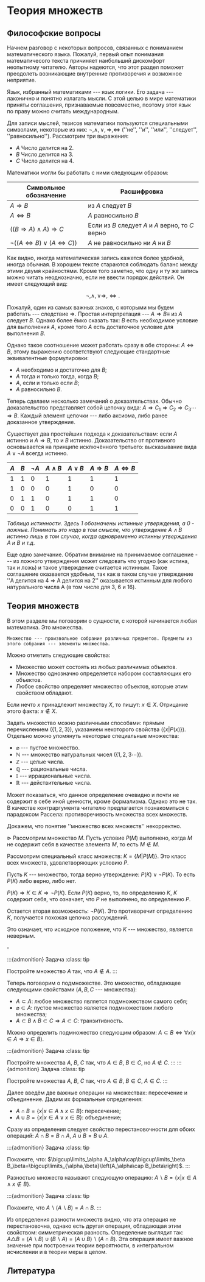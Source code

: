 # Теория множеств

## Философские вопросы

Начнем разговор с некоторых вопросов, связанных с пониманием математического языка. Пожалуй, первый опыт понимания математичесого текста причиняет наибольший дискомфорт неопытному читателю. Авторы надеются, что этот раздел поможет преодолеть возникающие внутренние противоречия и возможное неприятие.

Язык, избранный математиками --- язык логики. Его задача --- лаконично и понятно излагать мысли. С этой целью в мире математики приняты соглашения, признаваемые повсеместно, поэтому этот язык по праву можно считать международным.

Для записи мыслей, тезисов математики пользуются специальными символами, некоторые из них: $\neg, \land, \lor, \Rightarrow, \Leftrightarrow$ (''не'', ''и'', ''или'', ''следует'', ''равносильно''). Рассмотрим три выражения:
* $A$ Число делится на $2$.
* $B$ Число делится на $3$.
* $C$ Число делится на $4$.

Математики могли бы работать с ними следующим образом:

| Символьное обозначение | Расшифровка |
| ----------- | ----------- |
| $A\Rightarrow B$ | из $A$ следует $B$ |
| $A\Leftrightarrow B$ | $A$ равносильно $B$ |
| $((B\Rightarrow A)\land A)\Rightarrow C$ | Если из $B$ следует $A$ и $A$ верно, то $C$ верно |
| $\neg ((A\Leftrightarrow B)\lor(A\Leftrightarrow C))$ | $A$ не равносильно ни $A$ ни $B$ |

Как видно, иногда математическая запись кажется более удобной, иногда обычная. В хорошем тексте стараются соблюдать баланс между этими двумя крайностями. Кроме того заметно, что одну и ту же запись можно читать неоднозначно, если не ввести порядок действий. Он имеет следующий вид:

$$
\neg, \land, \lor \Rightarrow, \Leftrightarrow.
$$

Пожалуй, один из самых важных знаков, с которыми мы будем работать --- следствие $\Rightarrow$. Простая интерпретация --- $A\Rightarrow B\equiv$ из $A$ следует $B$. Однако более ёмко сказать так: $B$ есть необходимое условие для выполнения $A$, кроме того $A$ есть достаточное условие для выполнения $B$.

Однако такое соотношение может работать сразу в обе стороны: $A\Leftrightarrow B$, этому выражению соответствуют следующие стандартные эквивалентные формулировки:
* $A$ необходимо и достаточно для $B$;
* $A$ тогда и только тогда, когда $B$;
* $A$, если и только если $B$;
* $A$ равносильно $B$.

Теперь сделаем несколько замечаний о доказательствах. Обычно доказательство представляет собой цепочку вида: $A\Rightarrow C_1\Rightarrow C_2 \Rightarrow C_3 \cdots \Rightarrow B$. Каждый элемент цепочки --- либо аксиома, либо ранее доказанное утверждение.

Существует два простейших подхода к доказательствам: если $A$ истинно и $A\Rightarrow B$, то и $B$ истинно. Доказательство от противного основывается на принципе исключённого третьего: высказывание вида $A\lor\neg A$ всегда истинно.

| $A$ | $B$ | $\neg A$ | $A\land B$ | $A\lor B$ | $A\Rightarrow B$ | $A\Leftrightarrow B$ |
|---|---|---|---|---|---|---|
| 1 | 1 | 0 | 1 | 1 | 1 | 1 |
| 1 | 0 | 0 | 0 | 1 | 0 | 0 |
| 0 | 1 | 1 | 0 | 1 | 1 | 0 |
| 0 | 0 | 1 | 0 | 0 | 1 | 1 |

*Таблица истинности. Здесь 1 обозначены истинные утверждения, а 0 - ложные. Понимать это надо в том смысле, что утверждение $A\land B$ истинно лишь в том случае, когда одновременно истинны утверждения $A$ и $B$ и т.д.*

Еще одно замечание. Обратим внимание на принимаемое соглашение --- из ложного утверждения может следовать что угодно (как истина, так и ложь) и такое утверждение считается истинным. Такое соглашение оказвается удобным, так как в таком случае утверждение ''A делится на 4 $\Rightarrow$ A делится на 2'' оказывается истинным для любого натурального числа A (в том числе для 3, 6 и 16).

## Теория множеств

В этом разделе мы поговорим о сущности, с которой начинается любая математика. Это множества.
```{admonition} Определение
Множество --- произвольное собрание различных предметов. Предметы из этого собрания --- элементы множества.
```
Можно отметить следующие свойства:
* Множество может состоять из любых различимых объектов.
* Множество однозначно определяется набором составляющих его объектов.
* Любое свойство определяет множество объектов, которые этим свойством обладают.

Если нечто $x$ принадлежит множеству $X$, то пишут: $x\in X$. Отрицание этого факта: $x\notin X$.

Задать множество можно различными способами: прямым перечислением ($\{1, 2, 3\}$), указанием некоторого свойства ($\{x|P(x)\}$). Отдельно можно упомянуть некоторые специальные множества:
* $\varnothing$ --- пустое множество.
* $\mathbb N$ --- множество натуральных чисел ($\{1, 2, 3\cdots\}$).
* $\mathbb Z$ --- целые числа.
* $\mathbb Q$ --- рациональные числа.
* $\mathbb I$ --- иррациональные числа.
* $\mathbb R$ --- действительные числа.

Может показаться, что данное определение очевидно и почти не содержит в себе иной ценности, кроме формализма. Однако это не так. В качестве контраргумента читателю предлагается познакомиться с парадоксом Рассела: противоречивость множества всех множеств.

Докажем, что понятие ''множество всех множеств'' некорректно.

$\vartriangleright$ Рассмотрим множество $M$. Пусть условие $P(M)$ выполнено, когда $M$ не содержит себя в качестве элемента $M$, то есть $M\notin M$.

Рассмотрим специальный класс множеств: $K = \{M|P(M)\}$. Это класс всех множеств, удовлетворяющих условию $P$.

Пусть $K$ --- множество, тогда верно утверждение: $P(K)\lor\neg P(K)$. То есть $P(K)$ либо верно, либо нет.

$P(K)\Rightarrow K\in K\Rightarrow\neg P(K)$. Если $P(K)$ верно, то, по определению $K$, $K$ содержит себя, что означает, что $P$ не выполнено, по определению $P$.

Остается вторая возможность: $\neg P(K)$. Это противоречит определению $K$, получается похожая цепочка рассуждений.

Это означает, что исходное положение, что $K$ --- множество, является неверным.

$\square$

:::{admonition} Задача
:class: tip

Постройте множество $A$ так, что $A\notin A$.
:::

Теперь поговорим о подмножестве. Это множество, обладающее следующими свойствами ($A,B,C$ --- множества):
* $A\subset A$: любое множество является подмножеством самого себя;
* $\varnothing\subset A$: пустое множество является подмножеством любого множества;
* $A\subset B\land B\subset C\Rightarrow A\subset C$: транзитивность.

Можно определить подмножество следующим образом: $A\subset B\Leftrightarrow\forall x(x\in A\Rightarrow x\in B)$.

:::{admonition} Задача
:class: tip

Постройте множества $A$, $B$, $C$ так, что $A\in B$, $B\in C$, но $A\notin C$.
:::
:::{admonition} Задача
:class: tip

Постройте множества $A$, $B$, $C$ так, что $A\in B$, $B\in C$, $A\in C$.
:::

Далее введём две важные операции на множествах: пересечение и объединение. Дадим их формальные определения:
* $A\cap B=\{x|x\in A\land x\in B\}$: пересечение;
* $A\cup B=\{x|x\in A\lor x\in B\}$: объединение;

Сразу из определения следует свойство перестановочности для обоих операций: $A\cap B = B\cap A$, $A\cup B = B\cup A$.

:::{admonition} Задача
:class: tip

Покажите, что: $\bigcup\limits_\alpha A_\alpha\cap\bigcup\limits_\beta B_\beta=\bigcup\limits_{\alpha,\beta}\left(A_\alpha\cap B_\beta\right)$.
:::

Разностью множеств называют следующую операцию: $A\backslash B = \{x|x\in A\land x\notin B\}$.

:::{admonition} Задача
:class: tip

Покажите, что $A\backslash (A\backslash B) = A\cap B$.
:::

Из определения разности множеств видно, что эта операция не перестановочна, однако есть другая операция, обладающая этим свойством: симметрическая разность. Определение выглядит так: $A\triangle B = (A\backslash B)\cup (B\backslash A) = (A\cup B)\backslash (A\cap B)$. Эта операция имеет важное значение при построении теории вероятности, в интегральном исчислении и в теории меры в целом.

## Литература


